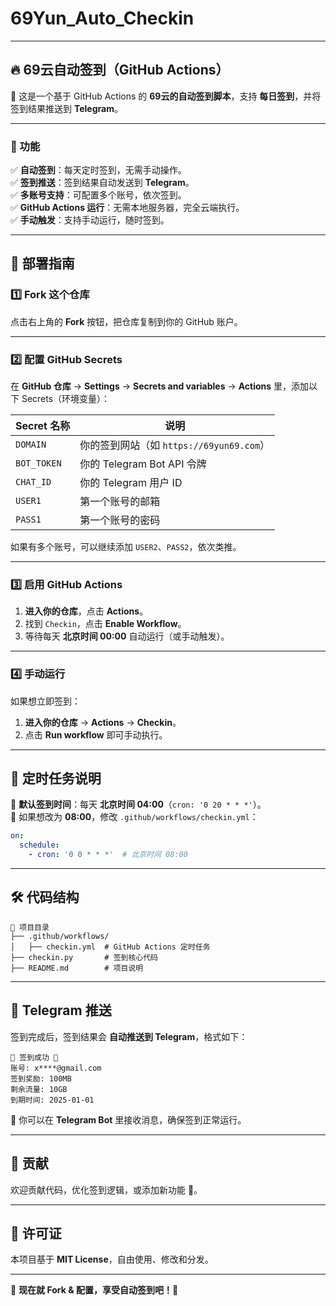 # 69Yun_Auto_Checkin

---

## **🔥 69云自动签到（GitHub Actions）**

🚀 这是一个基于 GitHub Actions 的 **69云的自动签到脚本**，支持 **每日签到**，并将签到结果推送到 **Telegram**。

---

### **📜 功能**
✅ **自动签到**：每天定时签到，无需手动操作。  
✅ **签到推送**：签到结果自动发送到 **Telegram**。  
✅ **多账号支持**：可配置多个账号，依次签到。  
✅ **GitHub Actions 运行**：无需本地服务器，完全云端执行。  
✅ **手动触发**：支持手动运行，随时签到。  

---

## **🚀 部署指南**

### **1️⃣ Fork 这个仓库**
点击右上角的 **Fork** 按钮，把仓库复制到你的 GitHub 账户。

---

### **2️⃣ 配置 GitHub Secrets**
在 **GitHub 仓库** → **Settings** → **Secrets and variables** → **Actions** 里，添加以下 Secrets（环境变量）：  

| Secret 名称   | 说明 |
|--------------|---------------------------------|
| `DOMAIN`     | 你的签到网站（如 `https://69yun69.com`） |
| `BOT_TOKEN`  | 你的 Telegram Bot API 令牌 |
| `CHAT_ID`    | 你的 Telegram 用户 ID |
| `USER1`      | 第一个账号的邮箱 |
| `PASS1`      | 第一个账号的密码 |

如果有多个账号，可以继续添加 `USER2`、`PASS2`，依次类推。

---

### **3️⃣ 启用 GitHub Actions**
1. **进入你的仓库**，点击 **Actions**。
2. 找到 `Checkin`，点击 **Enable Workflow**。
3. 等待每天 **北京时间 00:00** 自动运行（或手动触发）。

---

### **4️⃣ 手动运行**
如果想立即签到：
1. **进入你的仓库** → **Actions** → **Checkin**。
2. 点击 **Run workflow** 即可手动执行。

---

## **📆 定时任务说明**
📌 **默认签到时间**：每天 **北京时间 04:00**（`cron: '0 20 * * *'`）。  
📌 如果想改为 **08:00**，修改 `.github/workflows/checkin.yml`：  
```yaml
on:
  schedule:
    - cron: '0 0 * * *'  # 北京时间 08:00
```

---

## **🛠️ 代码结构**
```
📂 项目目录
├── .github/workflows/
│   ├── checkin.yml  # GitHub Actions 定时任务
├── checkin.py       # 签到核心代码
├── README.md        # 项目说明
```

---

## **📜 Telegram 推送**
签到完成后，签到结果会 **自动推送到 Telegram**，格式如下：
```
🎉 签到成功 🎉
账号: x****@gmail.com
签到奖励: 100MB
剩余流量: 10GB
到期时间: 2025-01-01
```
🔗 你可以在 **Telegram Bot** 里接收消息，确保签到正常运行。

---

## **📌 贡献**
欢迎贡献代码，优化签到逻辑，或添加新功能 🎉。

---

## **📜 许可证**
本项目基于 **MIT License**，自由使用、修改和分发。

---

🎯 **现在就 Fork & 配置，享受自动签到吧！🚀**
